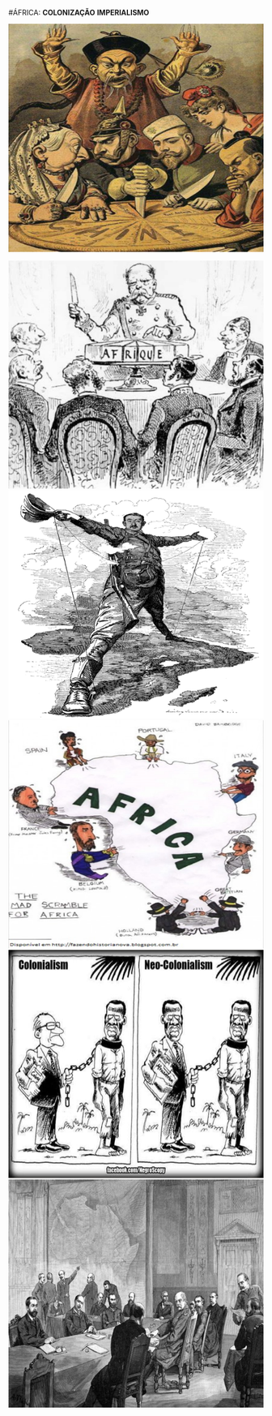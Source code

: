 #ÁFRICA: **COLONIZAÇÃO** **IMPERIALISMO**

![Imperialismo - China](media/img/colonization/chinese-pie-1898.jpg)

<img src="media/img/colonization/africa-division.jpg" class="fragment"/>
<img src="media/img/colonization/rhodes-colossus-africa.png" class="fragment"/>
<img src="media/img/colonization/imperialism-africa.jpg" class="fragment"/>
<img src="media/img/colonization/comparation-neo-colonialism.jpg" class="fragment"/>
<img src="media/img/colonization/berlin-conference.jpg" class="fragment"/>